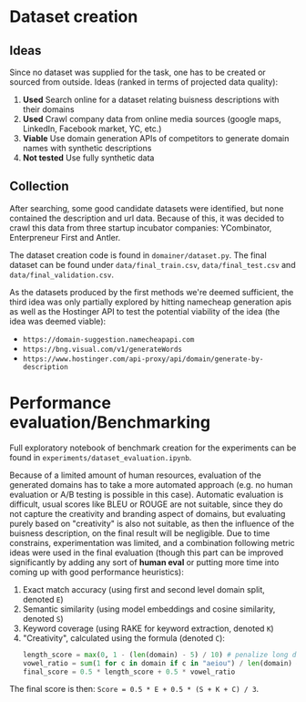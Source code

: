# Dataset creation

## Ideas

Since no dataset was supplied for the task, one has to be created or sourced
from outside. Ideas (ranked in terms of projected data quality):

1. **Used** Search online for a dataset relating buisness descriptions with
   their domains
2. **Used** Crawl company data from online media sources (google maps, LinkedIn,
   Facebook market, YC, etc.)
3. **Viable** Use domain generation APIs of competitors to generate domain names
   with synthetic descriptions
4. **Not tested** Use fully synthetic data

## Collection

After searching, some good candidate datasets were identified, but none contained the description and url data. Because of this, it was decided to crawl this data from three startup incubator companies: YCombinator, Enterpreneur First and Antler.

The dataset creation code is found in `domainer/dataset.py`. The final dataset
can be found under `data/final_train.csv`, `data/final_test.csv` and
`data/final_validation.csv`.

As the datasets produced by the first methods we're deemed sufficient, the third
idea was only partially explored by hitting namecheap generation apis as well as
the Hostinger API to test the potential viability of the idea (the idea was
deemed viable):

- `https://domain-suggestion.namecheapapi.com`
- `https://bng.visual.com/v1/generateWords`
- `https://www.hostinger.com/api-proxy/api/domain/generate-by-description`

# Performance evaluation/Benchmarking
Full exploratory notebook of benchmark creation for the experiments can be found in `experiments/dataset_evaluation.ipynb`.

Because of a limited amount of human resources, evaluation of the generated domains has to take a more automated approach (e.g. no human evaluation or A/B testing is possible in this case). Automatic evaluation is difficult, usual scores like BLEU or ROUGE are not suitable, since they do not capture the creativity and branding aspect of domains, but evaluating purely based on "creativity" is also not suitable, as then the influence of the buisness description, on the final result will be negligible. Due to time constrains, experimentation was limited, and a combination following metric ideas were used in the final evaluation (though this part can be improved significantly by adding any sort of **human eval** or putting more time into coming up with good performance heuristics):

1. Exact match accuracy (using first and second level domain split, denoted `E`)
2. Semantic similarity (using model embeddings and cosine similarity, denoted `S`)
3. Keyword coverage (using RAKE for keyword extraction, denoted `K`)
4. "Creativity", calculated using the formula (denoted `C`):
   ```python
   length_score = max(0, 1 - (len(domain) - 5) / 10) # penalize long domains
   vowel_ratio = sum(1 for c in domain if c in "aeiou") / len(domain) # reward more vowels
   final_score = 0.5 * length_score + 0.5 * vowel_ratio
   ```

The final score is then: `Score = 0.5 * E + 0.5 * (S + K + C) / 3`.